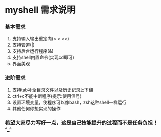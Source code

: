 # myshell 需求说明

### 基本需求
1. 支持输入输出重定向(< > >>)
2. 支持管道(|)
3. 支持后台运行程序(&)
4. 支持shell内置命令(实现cd即可)
5. 界面美观

### 进阶需求
1. 支持tab补全目录文件以及历史记录上下翻
2. ctrl+c不能中断程序(提示:使用信号)
3. 设置环境变量，使程序可以像bash，zsh这种shell一样运行
4. 其他任何你想实现的操作

### 希望大家尽力写好一点，这是自己技能提升的过程而不是任务负担！^_^
